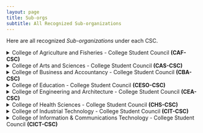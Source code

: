 ```yaml
---
layout: page
title: Sub-orgs
subtitle: All Recognized Sub-organizations
---
```


<!-- ### Sub-Organizations -->


Here are all recognized *Sub-organizations* under each CSC.

<details>
  <summary>College of Agriculture and Fisheries - College Student Council <strong>(CAF-CSC)</strong></summary>
  <ul>
    <li style="margin-top: 10px;">Placeholder Text 1</li>
    <li style="margin-top: 10px;">Placeholder Text 2</li>
    <li style="margin-top: 10px;">Placeholder Text 3</li>
    <li style="margin-top: 10px;">Placeholder Text 4</li>
    <li style="margin-top: 10px;">Placeholder Text 5</li>
    <li style="margin-top: 10px;">Placeholder Text 6</li>
    <li style="margin-top: 10px;">Placeholder Text 7</li>
    <li style="margin-top: 10px;">Placeholder Text 8</li>
    <li style="margin-top: 10px;">Placeholder Text 9</li>
    <li style="margin-top: 10px;">Placeholder Text 10</li>
  </ul>
</details>

<details>
  <summary>College of Arts and Sciences - College Student Council <strong>(CAS-CSC)</strong></summary>
  <ul>
    <li style="margin-top: 10px;">Placeholder Text 1</li>
    <li style="margin-top: 10px;">Placeholder Text 2</li>
    <li style="margin-top: 10px;">Placeholder Text 3</li>
    <li style="margin-top: 10px;">Placeholder Text 4</li>
    <li style="margin-top: 10px;">Placeholder Text 5</li>
    <li style="margin-top: 10px;">Placeholder Text 6</li>
    <li style="margin-top: 10px;">Placeholder Text 7</li>
    <li style="margin-top: 10px;">Placeholder Text 8</li>
    <li style="margin-top: 10px;">Placeholder Text 9</li>
    <li style="margin-top: 10px;">Placeholder Text 10</li>
  </ul>
</details>

<details>
  <summary>College of Business and Accountancy - College Student Council <strong>(CBA-CSC)</strong></summary>
  <ul>
    <li style="margin-top: 10px;">Placeholder Text 1</li>
    <li style="margin-top: 10px;">Placeholder Text 2</li>
    <li style="margin-top: 10px;">Placeholder Text 3</li>
    <li style="margin-top: 10px;">Placeholder Text 4</li>
    <li style="margin-top: 10px;">Placeholder Text 5</li>
    <li style="margin-top: 10px;">Placeholder Text 6</li>
    <li style="margin-top: 10px;">Placeholder Text 7</li>
    <li style="margin-top: 10px;">Placeholder Text 8</li>
    <li style="margin-top: 10px;">Placeholder Text 9</li>
    <li style="margin-top: 10px;">Placeholder Text 10</li>
  </ul>
</details>

<details>
  <summary>College of Education - College Student Council <strong>(CESO-CSC)</strong></summary>
  <ul>
    <li style="margin-top: 10px;">Placeholder Text 1</li>
    <li style="margin-top: 10px;">Placeholder Text 2</li>
    <li style="margin-top: 10px;">Placeholder Text 3</li>
    <li style="margin-top: 10px;">Placeholder Text 4</li>
    <li style="margin-top: 10px;">Placeholder Text 5</li>
    <li style="margin-top: 10px;">Placeholder Text 6</li>
    <li style="margin-top: 10px;">Placeholder Text 7</li>
    <li style="margin-top: 10px;">Placeholder Text 8</li>
    <li style="margin-top: 10px;">Placeholder Text 9</li>
    <li style="margin-top: 10px;">Placeholder Text 10</li>
  </ul>
</details>

<details>
  <summary>College of Engineering and Architecture - College Student Council <strong>(CEA-CSC)</strong></summary>
  <ul>
    <li style="margin-top: 10px;">Placeholder Text 1</li>
    <li style="margin-top: 10px;">Placeholder Text 2</li>
    <li style="margin-top: 10px;">Placeholder Text 3</li>
    <li style="margin-top: 10px;">Placeholder Text 4</li>
    <li style="margin-top: 10px;">Placeholder Text 5</li>
    <li style="margin-top: 10px;">Placeholder Text 6</li>
    <li style="margin-top: 10px;">Placeholder Text 7</li>
    <li style="margin-top: 10px;">Placeholder Text 8</li>
    <li style="margin-top: 10px;">Placeholder Text 9</li>
    <li style="margin-top: 10px;">Placeholder Text 10</li>
  </ul>
</details>

<details>
  <summary>College of Health Sciences - College Student Council <strong>(CHS-CSC)</strong></summary>
  <ul>
    <li style="margin-top: 10px;">Placeholder Text 1</li>
    <li style="margin-top: 10px;">Placeholder Text 2</li>
    <li style="margin-top: 10px;">Placeholder Text 3</li>
    <li style="margin-top: 10px;">Placeholder Text 4</li>
    <li style="margin-top: 10px;">Placeholder Text 5</li>
    <li style="margin-top: 10px;">Placeholder Text 6</li>
    <li style="margin-top: 10px;">Placeholder Text 7</li>
    <li style="margin-top: 10px;">Placeholder Text 8</li>
    <li style="margin-top: 10px;">Placeholder Text 9</li>
    <li style="margin-top: 10px;">Placeholder Text 10</li>
  </ul>
</details>

<details>
  <summary>College of Industrial Technology - College Student Council <strong>(CIT-CSC)</strong></summary>
  <ul>
    <li style="margin-top: 10px;">Placeholder Text 1</li>
    <li style="margin-top: 10px;">Placeholder Text 2</li>
    <li style="margin-top: 10px;">Placeholder Text 3</li>
    <li style="margin-top: 10px;">Placeholder Text 4</li>
    <li style="margin-top: 10px;">Placeholder Text 5</li>
    <li style="margin-top: 10px;">Placeholder Text 6</li>
    <li style="margin-top: 10px;">Placeholder Text 7</li>
    <li style="margin-top: 10px;">Placeholder Text 8</li>
    <li style="margin-top: 10px;">Placeholder Text 9</li>
    <li style="margin-top: 10px;">Placeholder Text 10</li>
  </ul>
</details>

<details>
  <summary>College of Information &amp; Communications Technology - College Student Council <strong>(CICT-CSC)</strong></summary>
  <ul>
    <li style="margin-top: 10px;">Placeholder Text 1</li>
    <li style="margin-top: 10px;">Placeholder Text 2</li>
    <li style="margin-top: 10px;">Placeholder Text 3</li>
    <li style="margin-top: 10px;">Placeholder Text 4</li>
    <li style="margin-top: 10px;">Placeholder Text 5</li>
    <li style="margin-top: 10px;">Placeholder Text 6</li>
    <li style="margin-top: 10px;">Placeholder Text 7</li>
    <li style="margin-top: 10px;">Placeholder Text 8</li>
    <li style="margin-top: 10px;">Placeholder Text 9</li>
    <li style="margin-top: 10px;">Placeholder Text 10</li>
  </ul>
</details>
